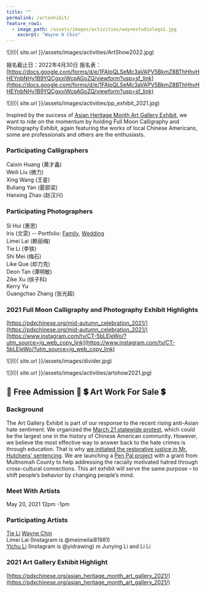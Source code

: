 ```yaml
---
title: ""
permalink: /artexhibit/
feature_row1:
  - image_path: /assets/images/activities/waynestudiologo1.jpg
    excerpt: "Wayne H Chin"
---
```


![]({{ site.url }}/assets/images/activities/ArtShow2022.jpg)

报名截止日：2022年4月30日
报名表：[https://docs.google.com/forms/d/e/1FAIpQLSeMc3aVAPV5BkmZ8BThHhvHHEYnbNHy1B9YQCgxxiWcpAGoZQ/viewform?usp=sf_link](https://docs.google.com/forms/d/e/1FAIpQLSeMc3aVAPV5BkmZ8BThHhvHHEYnbNHy1B9YQCgxxiWcpAGoZQ/viewform?usp=sf_link)

![]({{ site.url }}/assets/images/activities/pp_exhibit_2021.jpg)

Inspired by the success of [Asian Heritage Month Art Gallery Exhibit](https://pdxchinese.org/asian_heritage_month_art_gallery_2021/), we want to ride on the momentum by holding Full Moon Calligraphy and Photography Exhibit, again featuring the works of local Chinese Americans, some are professionals and others are the enthusiasts.

### Participating Calligraphers

Caixin Huang (黄才鑫)  
Weili Liu (微力)  
Xing Wang (王星)  
Buliang Yan (晏部梁)  
Hanxing Zhao (赵汉兴)  

### Participating Photographers

Si Hui (惠思)  
Iris (文雯) -- Portfolio: [Family](http://lightbyiris.com), [Wedding](http://lovebyirisphotography.com)  
Limei Lai (赖丽梅)  
Tie Li (李铁)  
Shi Mei (梅石)  
Like Que (却力克)  
Deon Tan (谭明敏)  
Zike Xu (徐子科)  
Kerry Yu  
Guangchao Zhang (张光超)  

### 2021 Full Moon Calligraphy and Photography Exhibit Highlights

[https://pdxchinese.org/mid-autumn_celebration_2021/](https://pdxchinese.org/mid-autumn_celebration_2021/)  
[https://www.instagram.com/tv/CT-5bLEIeWo/?utm_source=ig_web_copy_link](https://www.instagram.com/tv/CT-5bLEIeWo/?utm_source=ig_web_copy_link)  


![]({{ site.url }}/assets/images/divider.jpg)

![]({{ site.url }}/assets/images/activities/artshow2021.jpg)
## :ticket: Free Admission :ticket:  :heavy_dollar_sign: Art Work For Sale :heavy_dollar_sign:

### Background

The Art Gallery Exhibit is part of our response to the recent rising anti-Asian hate sentiment. We organized the [March 21 statewide protest](https://youtu.be/J7a-K8JcJcg), which could be the largest one in the history of Chinese American community. However, we believe the most effective way to answer back to the hate crimes is through education. That is why [we initiated the restorative justice in Mr. Hutchens’ sentencing](https://pdxchinese.org/OCC_Statement_and_Response/). We are launching a [Pen Pal project](https://pdxchinese.org/penpal/) with a grant from Multnomah County to help addressing the racially motivated hatred through cross-cultural connections. This art exhibit will serve the same purpose – to shift people’s behavior by changing people’s mind.

### Meet With Artists

May 20, 2021 12pm -1pm

### Participating Artists

[Tie Li](https://www.litiefineart.com/)
[Wayne Chin](http://waynechin.com/)  
Limei Lai (Instagram is @meimeilai81981)  
[Yichu Li](https://www.yidrawing.com/) (Instagram is @yidrawing) m
Junying Li and Li Li

### 2021 Art Gallery Exhibit Highlight

[https://pdxchinese.org/asian_heritage_month_art_gallery_2021/](https://pdxchinese.org/asian_heritage_month_art_gallery_2021/)
